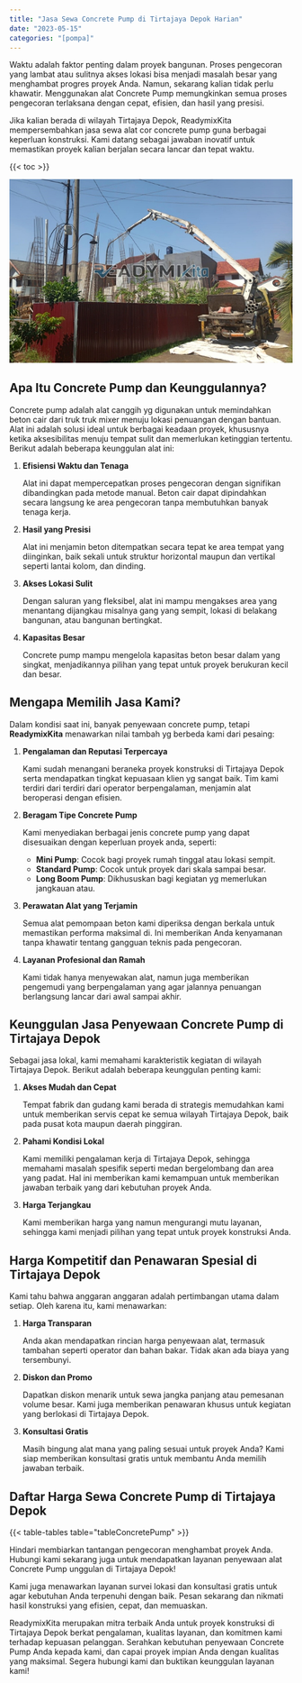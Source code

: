 ```yaml
---
title: "Jasa Sewa Concrete Pump di Tirtajaya Depok Harian"
date: "2023-05-15"
categories: "[pompa]"
---
```


Waktu adalah faktor penting dalam proyek bangunan. Proses pengecoran yang lambat atau sulitnya akses lokasi bisa menjadi masalah besar yang menghambat progres proyek Anda. Namun, sekarang kalian tidak perlu khawatir. Menggunakan alat Concrete Pump memungkinkan semua proses pengecoran terlaksana dengan cepat, efisien, dan hasil yang presisi.

Jika kalian berada di wilayah Tirtajaya Depok, ReadymixKita mempersembahkan jasa sewa alat cor concrete pump guna berbagai keperluan konstruksi. Kami datang sebagai jawaban inovatif untuk memastikan proyek kalian berjalan secara lancar dan tepat waktu.

{{< toc >}}

![Jasa Sewa Concrete Pump di Tirtajaya Depok Harian](/images/pompa/sewa-pompa-24.jpg)

## Apa Itu Concrete Pump dan Keunggulannya?

Concrete pump adalah alat canggih yg digunakan untuk memindahkan beton cair dari truk truk mixer menuju lokasi penuangan dengan bantuan. Alat ini adalah solusi ideal untuk berbagai keadaan proyek, khususnya ketika aksesibilitas menuju tempat sulit dan memerlukan ketinggian tertentu. Berikut adalah beberapa keunggulan alat ini:

1. **Efisiensi Waktu dan Tenaga**

   Alat ini dapat mempercepatkan proses pengecoran dengan signifikan dibandingkan pada metode manual. Beton cair dapat dipindahkan secara langsung ke area pengecoran tanpa membutuhkan banyak tenaga kerja.

2. **Hasil yang Presisi**

   Alat ini menjamin beton ditempatkan secara tepat ke area tempat yang diinginkan, baik sekali untuk struktur horizontal maupun dan vertikal seperti lantai kolom, dan dinding.

3. **Akses Lokasi Sulit**

   Dengan saluran yang fleksibel, alat ini mampu mengakses area yang menantang dijangkau misalnya gang yang sempit, lokasi di belakang bangunan, atau bangunan bertingkat.

4. **Kapasitas Besar**

   Concrete pump mampu mengelola kapasitas beton besar dalam yang singkat, menjadikannya pilihan yang tepat untuk proyek berukuran kecil dan besar.

## Mengapa Memilih Jasa Kami?

Dalam kondisi saat ini, banyak penyewaan concrete pump, tetapi **ReadymixKita** menawarkan nilai tambah yg berbeda kami dari pesaing:

1. **Pengalaman dan Reputasi Terpercaya**

   Kami sudah menangani beraneka proyek konstruksi di Tirtajaya Depok serta mendapatkan tingkat kepuasaan klien yg sangat baik. Tim kami terdiri dari terdiri dari operator berpengalaman, menjamin alat beroperasi dengan efisien.

2. **Beragam Tipe Concrete Pump**

   Kami menyediakan berbagai jenis concrete pump yang dapat disesuaikan dengan keperluan proyek anda, seperti:
   - **Mini Pump**: Cocok bagi proyek rumah tinggal atau lokasi sempit.
   - **Standard Pump**: Cocok untuk proyek dari skala sampai besar.
   - **Long Boom Pump**: Dikhususkan bagi kegiatan yg memerlukan jangkauan atau.

3. **Perawatan Alat yang Terjamin**

   Semua alat pemompaan beton kami diperiksa dengan berkala untuk memastikan performa maksimal di. Ini memberikan Anda kenyamanan tanpa khawatir tentang gangguan teknis pada pengecoran.

4. **Layanan Profesional dan Ramah**

   Kami tidak hanya menyewakan alat, namun juga memberikan pengemudi yang berpengalaman yang agar jalannya penuangan berlangsung lancar dari awal sampai akhir.

## Keunggulan Jasa Penyewaan Concrete Pump di Tirtajaya Depok

Sebagai jasa lokal, kami memahami karakteristik kegiatan di wilayah Tirtajaya Depok. Berikut adalah beberapa keunggulan penting kami:

1. **Akses Mudah dan Cepat**

   Tempat fabrik dan gudang kami berada di strategis memudahkan kami untuk memberikan servis cepat ke semua wilayah Tirtajaya Depok, baik pada pusat kota maupun daerah pinggiran.

2. **Pahami Kondisi Lokal**

   Kami memiliki pengalaman kerja di Tirtajaya Depok, sehingga memahami masalah spesifik seperti medan bergelombang dan area yang padat. Hal ini memberikan kami kemampuan untuk memberikan jawaban terbaik yang dari kebutuhan proyek Anda.

3. **Harga Terjangkau**

   Kami memberikan harga yang namun mengurangi mutu layanan, sehingga kami menjadi pilihan yang tepat untuk proyek konstruksi Anda.

## Harga Kompetitif dan Penawaran Spesial di Tirtajaya Depok

Kami tahu bahwa anggaran anggaran adalah pertimbangan utama dalam setiap. Oleh karena itu, kami menawarkan:

1. **Harga Transparan**

   Anda akan mendapatkan rincian harga penyewaan alat, termasuk tambahan seperti operator dan bahan bakar. Tidak akan ada biaya yang tersembunyi.

2. **Diskon dan Promo**

   Dapatkan diskon menarik untuk sewa jangka panjang atau pemesanan volume besar. Kami juga memberikan penawaran khusus untuk kegiatan yang berlokasi di Tirtajaya Depok.

3. **Konsultasi Gratis**

   Masih bingung alat mana yang paling sesuai untuk proyek Anda? Kami siap memberikan konsultasi gratis untuk membantu Anda memilih jawaban terbaik.

## Daftar Harga Sewa Concrete Pump di Tirtajaya Depok

{{< table-tables table="tableConcretePump" >}}

Hindari membiarkan tantangan pengecoran menghambat proyek Anda. Hubungi kami sekarang juga untuk mendapatkan layanan penyewaan alat Concrete Pump unggulan di Tirtajaya Depok!

Kami juga menawarkan layanan survei lokasi dan konsultasi gratis untuk agar kebutuhan Anda terpenuhi dengan baik. Pesan sekarang dan nikmati hasil konstruksi yang efisien, cepat, dan memuaskan.

ReadymixKita merupakan mitra terbaik Anda untuk proyek konstruksi di Tirtajaya Depok berkat pengalaman, kualitas layanan, dan komitmen kami terhadap kepuasan pelanggan. Serahkan kebutuhan penyewaan Concrete Pump Anda kepada kami, dan capai proyek impian Anda dengan kualitas yang maksimal. Segera hubungi kami dan buktikan keunggulan layanan kami!